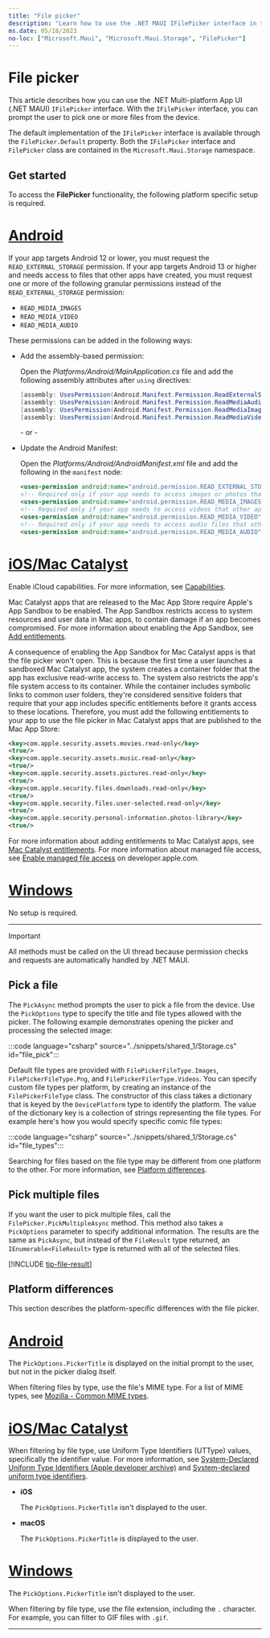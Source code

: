 ```yaml
---
title: "File picker"
description: "Learn how to use the .NET MAUI IFilePicker interface in the Microsoft.Maui.Storage namespace, which lets a user choose one or more files from the device."
ms.date: 05/18/2023
no-loc: ["Microsoft.Maui", "Microsoft.Maui.Storage", "FilePicker"]
---
```


# File picker

This article describes how you can use the .NET Multi-platform App UI (.NET MAUI) `IFilePicker` interface. With the `IFilePicker` interface, you can prompt the user to pick one or more files from the device.

The default implementation of the `IFilePicker` interface is available through the `FilePicker.Default` property. Both the `IFilePicker` interface and `FilePicker` class are contained in the `Microsoft.Maui.Storage` namespace.

## Get started

To access the **FilePicker** functionality, the following platform specific setup is required.

<!-- markdownlint-disable MD025 -->
# [Android](#tab/android)

If your app targets Android 12 or lower, you must request the `READ_EXTERNAL_STORAGE` permission. If your app targets Android 13 or higher and needs access to files that other apps have created, you must request one or more of the following granular permissions instead of the `READ_EXTERNAL_STORAGE` permission:

- `READ_MEDIA_IMAGES`
- `READ_MEDIA_VIDEO`
- `READ_MEDIA_AUDIO`

These permissions can be added in the following ways:

- Add the assembly-based permission:

  Open the _Platforms/Android/MainApplication.cs_ file and add the following assembly attributes after `using` directives:

  ```csharp
  [assembly: UsesPermission(Android.Manifest.Permission.ReadExternalStorage, MaxSdkVersion = 32)]
  [assembly: UsesPermission(Android.Manifest.Permission.ReadMediaAudio)]
  [assembly: UsesPermission(Android.Manifest.Permission.ReadMediaImages)]
  [assembly: UsesPermission(Android.Manifest.Permission.ReadMediaVideo)]
  ```

  \- or -

- Update the Android Manifest:

  Open the _Platforms/Android/AndroidManifest.xml_ file and add the following in the `manifest` node:

  ```xml
  <uses-permission android:name="android.permission.READ_EXTERNAL_STORAGE" android:maxSdkVersion="32" />
  <!-- Required only if your app needs to access images or photos that other apps created -->
  <uses-permission android:name="android.permission.READ_MEDIA_IMAGES" />
  <!-- Required only if your app needs to access videos that other apps created -->
  <uses-permission android:name="android.permission.READ_MEDIA_VIDEO" />
  <!-- Required only if your app needs to access audio files that other apps created -->
  <uses-permission android:name="android.permission.READ_MEDIA_AUDIO" />    
  ```
<!-- NOT SUPPORTED
  \- or -

- Use the Android project properties:

  TODO: Check on this value

  Right-click on the Android project and open the project's properties. Under _Android Manifest_ find the **Required permissions:** area and check the **ReadExternalStorage** permission. This will automatically update the _AndroidManifest.xml_ file.
-->

# [iOS/Mac Catalyst](#tab/macios)

Enable iCloud capabilities. For more information, see [Capabilities](~/ios/capabilities.md).

Mac Catalyst apps that are released to the Mac App Store require Apple's App Sandbox to be enabled. The App Sandbox restricts access to system resources and user data in Mac apps, to contain damage if an app becomes compromised. For more information about enabling the App Sandbox, see [Add entitlements](~/mac-catalyst/deployment/publish-app-store.md#add-entitlements).

A consequence of enabling the App Sandbox for Mac Catalyst apps is that the file picker won't open. This is because the first time a user launches a sandboxed Mac Catalyst app, the system creates a container folder that the app has exclusive read-write access to. The system also restricts the app's file system access to its container. While the container includes symbolic links to common user folders, they're considered sensitive folders that require that your app includes specific entitlements before it grants access to these locations. Therefore, you must add the following entitlements to your app to use the file picker in Mac Catalyst apps that are published to the Mac App Store:

```xml
<key>com.apple.security.assets.movies.read-only</key>
<true/>
<key>com.apple.security.assets.music.read-only</key>
<true/>
<key>com.apple.security.assets.pictures.read-only</key>
<true/>
<key>com.apple.security.files.downloads.read-only</key>
<true/>
<key>com.apple.security.files.user-selected.read-only</key>
<true/>
<key>com.apple.security.personal-information.photos-library</key>
<true/>
```

For more information about adding entitlements to Mac Catalyst apps, see [Mac Catalyst entitlements](~/mac-catalyst/entitlements.md). For more information about managed file access, see [Enable managed file access](https://developer.apple.com/documentation/xcode/configuring-the-macos-app-sandbox/#Enable-managed-file-access) on developer.apple.com.

# [Windows](#tab/windows)

No setup is required.

-----
<!-- markdownlint-enable MD025 -->

> [!IMPORTANT]
> All methods must be called on the UI thread because permission checks and requests are automatically handled by .NET MAUI.

## Pick a file

The `PickAsync` method prompts the user to pick a file from the device. Use the `PickOptions` type to specify the title and file types allowed with the picker. The following example demonstrates opening the picker and processing the selected image:

:::code language="csharp" source="../snippets/shared_1/Storage.cs" id="file_pick":::

Default file types are provided with `FilePickerFileType.Images`, `FilePickerFileType.Png`, and `FilePickerFilerType.Videos`. You can specify custom file types per platform, by creating an instance of the `FilePickerFileType` class. The constructor of this class takes a dictionary that is keyed by the `DevicePlatform` type to identify the platform. The value of the dictionary key is a collection of strings representing the file types. For example here's how you would specify specific comic file types:

:::code language="csharp" source="../snippets/shared_1/Storage.cs" id="file_types":::

Searching for files based on the file type may be different from one platform to the other. For more information, see [Platform differences](#platform-differences).

## Pick multiple files

If you want the user to pick multiple files, call the `FilePicker.PickMultipleAsync` method. This method also takes a `PickOptions` parameter to specify additional information. The results are the same as `PickAsync`, but instead of the `FileResult` type returned, an `IEnumerable<FileResult>` type is returned with all of the selected files.

[!INCLUDE [tip-file-result](../includes/tip-file-result.md)]

## Platform differences

This section describes the platform-specific differences with the file picker.

<!-- markdownlint-disable MD025 -->
# [Android](#tab/android)

The `PickOptions.PickerTitle` is displayed on the initial prompt to the user, but not in the picker dialog itself.

When filtering files by type, use the file's MIME type. For a list of MIME types, see [Mozilla - Common MIME types](https://developer.mozilla.org/docs/Web/HTTP/Basics_of_HTTP/MIME_types/Common_types).

# [iOS/Mac Catalyst](#tab/macios)

When filtering by file type, use Uniform Type Identifiers (UTType) values, specifically the identifier value. For more information, see [System-Declared Uniform Type Identifiers (Apple developer archive)](https://developer.apple.com/library/archive/documentation/Miscellaneous/Reference/UTIRef/Articles/System-DeclaredUniformTypeIdentifiers.html) and [System-declared uniform type identifiers](https://developer.apple.com/documentation/uniformtypeidentifiers/system-declared_uniform_type_identifiers).

- **iOS**

  The `PickOptions.PickerTitle` isn't displayed to the user.

- **macOS**

  The `PickOptions.PickerTitle` is displayed to the user.

# [Windows](#tab/windows)

The `PickOptions.PickerTitle` isn't displayed to the user.

When filtering by file type, use the file extension, including the `.` character. For example, you can filter to GIF files with `.gif`.

-----
